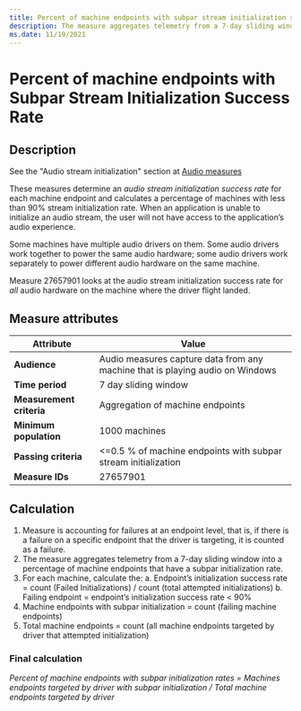 ```yaml
---
title: Percent of machine endpoints with subpar stream initialization success rate
description: The measure aggregates telemetry from a 7-day sliding window into a percentage of machine endpoints that have a subpar initialization rate
ms.date: 11/19/2021
---
```


# Percent of machine endpoints with Subpar Stream Initialization Success Rate

## Description

See the "Audio stream initialization" section at [Audio measures](audio-measures.md)

These measures determine an *audio stream initialization success rate* for each machine endpoint and calculates a percentage of machines with less than 90% stream initialization rate. When an application is unable to initialize an audio stream, the user will not have access to the application’s audio experience.

Some machines have multiple audio drivers on them. Some audio drivers work together to power the same audio hardware; some audio drivers work separately to power different audio hardware on the same machine.

Measure 27657901 looks at the audio stream initialization success rate for *all* audio hardware on the machine where the driver flight landed.

## Measure attributes

|Attribute|Value|
|----|----|
|**Audience**|Audio measures capture data from any machine that is playing audio on Windows|
|**Time period**|7 day sliding window|
|**Measurement criteria**|Aggregation of machine endpoints|
|**Minimum population**|1000 machines|
|**Passing criteria**|<=0.5 % of machine endpoints with subpar stream initialization|
|**Measure IDs**|27657901|

## Calculation

1.	Measure is accounting for failures at an endpoint level, that is, if there is a failure on a specific endpoint that the driver is targeting, it is counted as a failure.
2.	The measure aggregates telemetry from a 7-day sliding window into a percentage of machine endpoints that have a subpar initialization rate.
3.	For each machine, calculate the:
    a.	Endpoint’s initialization success rate = count (Failed Initializations) / count (total attempted initializations)
    b.	Failing endpoint = endpoint’s initialization success rate < 90%
4.	Machine endpoints with subpar initialization = count (failing machine endpoints)
5.	Total machine endpoints = count (all machine endpoints targeted by driver that attempted initialization)

### Final calculation

*Percent of machine endpoints with subpar initialization rates = Machines endpoints targeted by driver with subpar initialization / Total machine endpoints targeted by driver*
